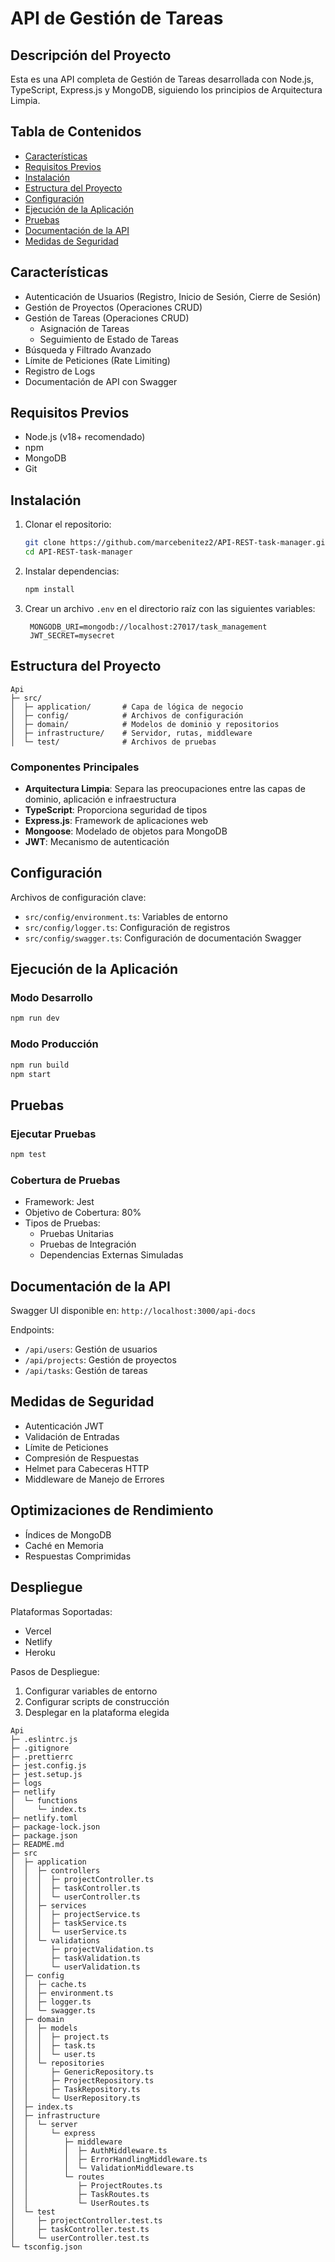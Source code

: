 # API de Gestión de Tareas

## Descripción del Proyecto

Esta es una API completa de Gestión de Tareas desarrollada con Node.js, TypeScript, Express.js y MongoDB, siguiendo los principios de Arquitectura Limpia.

## Tabla de Contenidos
- [Características](#características)
- [Requisitos Previos](#requisitos-previos)
- [Instalación](#instalación)
- [Estructura del Proyecto](#estructura-del-proyecto)
- [Configuración](#configuración)
- [Ejecución de la Aplicación](#ejecución-de-la-aplicación)
- [Pruebas](#pruebas)
- [Documentación de la API](#documentación-de-la-api)
- [Medidas de Seguridad](#medidas-de-seguridad)

## Características

- Autenticación de Usuarios (Registro, Inicio de Sesión, Cierre de Sesión)
- Gestión de Proyectos (Operaciones CRUD)
- Gestión de Tareas (Operaciones CRUD)
  - Asignación de Tareas
  - Seguimiento de Estado de Tareas
- Búsqueda y Filtrado Avanzado
- Límite de Peticiones (Rate Limiting)
- Registro de Logs
- Documentación de API con Swagger

## Requisitos Previos

- Node.js (v18+ recomendado)
- npm
- MongoDB
- Git

## Instalación

1. Clonar el repositorio:
   ```bash
   git clone https://github.com/marcebenitez2/API-REST-task-manager.git
   cd API-REST-task-manager
   ```

2. Instalar dependencias:
   ```bash
   npm install
   ```

3. Crear un archivo `.env` en el directorio raíz con las siguientes variables:
   ```
    MONGODB_URI=mongodb://localhost:27017/task_management
    JWT_SECRET=mysecret
   ```

## Estructura del Proyecto

```
Api
├─ src/
│  ├─ application/       # Capa de lógica de negocio
│  ├─ config/            # Archivos de configuración
│  ├─ domain/            # Modelos de dominio y repositorios
│  ├─ infrastructure/    # Servidor, rutas, middleware
│  └─ test/              # Archivos de pruebas
```

### Componentes Principales
- **Arquitectura Limpia**: Separa las preocupaciones entre las capas de dominio, aplicación e infraestructura
- **TypeScript**: Proporciona seguridad de tipos
- **Express.js**: Framework de aplicaciones web
- **Mongoose**: Modelado de objetos para MongoDB
- **JWT**: Mecanismo de autenticación

## Configuración

Archivos de configuración clave:
- `src/config/environment.ts`: Variables de entorno
- `src/config/logger.ts`: Configuración de registros
- `src/config/swagger.ts`: Configuración de documentación Swagger

## Ejecución de la Aplicación

### Modo Desarrollo
```bash
npm run dev
```

### Modo Producción
```bash
npm run build
npm start
```

## Pruebas

### Ejecutar Pruebas
```bash
npm test
```

### Cobertura de Pruebas
- Framework: Jest
- Objetivo de Cobertura: 80%
- Tipos de Pruebas:
  - Pruebas Unitarias
  - Pruebas de Integración
  - Dependencias Externas Simuladas

## Documentación de la API

Swagger UI disponible en: `http://localhost:3000/api-docs`

Endpoints:
- `/api/users`: Gestión de usuarios
- `/api/projects`: Gestión de proyectos
- `/api/tasks`: Gestión de tareas

## Medidas de Seguridad

- Autenticación JWT
- Validación de Entradas
- Límite de Peticiones
- Compresión de Respuestas
- Helmet para Cabeceras HTTP
- Middleware de Manejo de Errores

## Optimizaciones de Rendimiento

- Índices de MongoDB
- Caché en Memoria
- Respuestas Comprimidas

## Despliegue

Plataformas Soportadas:
- Vercel
- Netlify
- Heroku

Pasos de Despliegue:
1. Configurar variables de entorno
2. Configurar scripts de construcción
3. Desplegar en la plataforma elegida


```
Api
├─ .eslintrc.js
├─ .gitignore
├─ .prettierrc
├─ jest.config.js
├─ jest.setup.js
├─ logs
├─ netlify
│  └─ functions
│     └─ index.ts
├─ netlify.toml
├─ package-lock.json
├─ package.json
├─ README.md
├─ src
│  ├─ application
│  │  ├─ controllers
│  │  │  ├─ projectController.ts
│  │  │  ├─ taskController.ts
│  │  │  └─ userController.ts
│  │  ├─ services
│  │  │  ├─ projectService.ts
│  │  │  ├─ taskService.ts
│  │  │  └─ userService.ts
│  │  └─ validations
│  │     ├─ projectValidation.ts
│  │     ├─ taskValidation.ts
│  │     └─ userValidation.ts
│  ├─ config
│  │  ├─ cache.ts
│  │  ├─ environment.ts
│  │  ├─ logger.ts
│  │  └─ swagger.ts
│  ├─ domain
│  │  ├─ models
│  │  │  ├─ project.ts
│  │  │  ├─ task.ts
│  │  │  └─ user.ts
│  │  └─ repositories
│  │     ├─ GenericRepository.ts
│  │     ├─ ProjectRepository.ts
│  │     ├─ TaskRepository.ts
│  │     └─ UserRepository.ts
│  ├─ index.ts
│  ├─ infrastructure
│  │  └─ server
│  │     └─ express
│  │        ├─ middleware
│  │        │  ├─ AuthMiddleware.ts
│  │        │  ├─ ErrorHandlingMiddleware.ts
│  │        │  └─ ValidationMiddleware.ts
│  │        └─ routes
│  │           ├─ ProjectRoutes.ts
│  │           ├─ TaskRoutes.ts
│  │           └─ UserRoutes.ts
│  └─ test
│     ├─ projectController.test.ts
│     ├─ taskController.test.ts
│     └─ userController.test.ts
└─ tsconfig.json

```